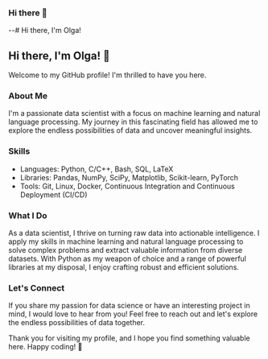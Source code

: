 ### Hi there 👋

<!--
**Olga9913/Olga9913** is a ✨ _special_ ✨ repository because its `README.md` (this file) appears on your GitHub profile.

Here are some ideas to get you started:

- 🔭 I’m currently working on ...
- 🌱 I’m currently learning ...
- 👯 I’m looking to collaborate on ...
- 🤔 I’m looking for help with ...
- 💬 Ask me about ...
- 📫 How to reach me: ...
- 😄 Pronouns: ...
- ⚡ Fun fact: ...
-->

<!-- <h1 align="center">Hi there, I'm Olga</a> 
<img src="https://github.com/blackcater/blackcater/raw/main/images/Hi.gif" height="32"/></h1>
<h3 align="center">
 -->
--# Hi there, I'm Olga! [](https://github.com/blackcater/blackcater/raw/main/images/Hi.gif) 

## Hi there, I'm Olga! 👋

Welcome to my GitHub profile! I'm thrilled to have you here.

### About Me

I'm a passionate data scientist with a focus on machine learning and natural language processing. My journey in this fascinating field has allowed me to explore the endless possibilities of data and uncover meaningful insights.

### Skills

- Languages: Python, C/C++, Bash, SQL, LaTeX
- Libraries: Pandas, NumPy, SciPy, Matplotlib, Scikit-learn, PyTorch
- Tools: Git, Linux, Docker, Continuous Integration and Continuous Deployment (CI/CD)

### What I Do

As a data scientist, I thrive on turning raw data into actionable intelligence. I apply my skills in machine learning and natural language processing to solve complex problems and extract valuable information from diverse datasets. With Python as my weapon of choice and a range of powerful libraries at my disposal, I enjoy crafting robust and efficient solutions.

### Let's Connect

If you share my passion for data science or have an interesting project in mind, I would love to hear from you! Feel free to reach out and let's explore the endless possibilities of data together.

Thank you for visiting my profile, and I hope you find something valuable here. Happy coding! 🚀
